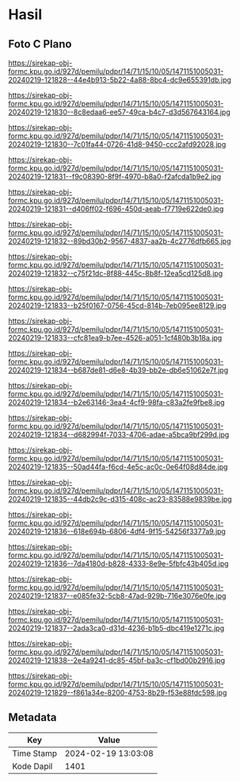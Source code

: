 # Hasil

## Foto C Plano

https://sirekap-obj-formc.kpu.go.id/927d/pemilu/pdpr/14/71/15/10/05/1471151005031-20240219-121828--44e4b913-5b22-4a88-8bc4-dc9e655391db.jpg

https://sirekap-obj-formc.kpu.go.id/927d/pemilu/pdpr/14/71/15/10/05/1471151005031-20240219-121830--8c8edaa6-ee57-49ca-b4c7-d3d567643164.jpg

https://sirekap-obj-formc.kpu.go.id/927d/pemilu/pdpr/14/71/15/10/05/1471151005031-20240219-121830--7c01fa44-0726-41d8-9450-ccc2afd92028.jpg

https://sirekap-obj-formc.kpu.go.id/927d/pemilu/pdpr/14/71/15/10/05/1471151005031-20240219-121831--f9c08390-8f9f-4970-b8a0-f2afcda1b9e2.jpg

https://sirekap-obj-formc.kpu.go.id/927d/pemilu/pdpr/14/71/15/10/05/1471151005031-20240219-121831--d406ff02-f696-450d-aeab-f7719e622de0.jpg

https://sirekap-obj-formc.kpu.go.id/927d/pemilu/pdpr/14/71/15/10/05/1471151005031-20240219-121832--89bd30b2-9567-4837-aa2b-4c2776dfb665.jpg

https://sirekap-obj-formc.kpu.go.id/927d/pemilu/pdpr/14/71/15/10/05/1471151005031-20240219-121832--c75f21dc-8f88-445c-8b8f-12ea5cd125d8.jpg

https://sirekap-obj-formc.kpu.go.id/927d/pemilu/pdpr/14/71/15/10/05/1471151005031-20240219-121833--b25f0167-0756-45cd-814b-7eb095ee8129.jpg

https://sirekap-obj-formc.kpu.go.id/927d/pemilu/pdpr/14/71/15/10/05/1471151005031-20240219-121833--cfc81ea9-b7ee-4526-a051-1cf480b3b18a.jpg

https://sirekap-obj-formc.kpu.go.id/927d/pemilu/pdpr/14/71/15/10/05/1471151005031-20240219-121834--b687de81-d6e8-4b39-bb2e-db6e51062e7f.jpg

https://sirekap-obj-formc.kpu.go.id/927d/pemilu/pdpr/14/71/15/10/05/1471151005031-20240219-121834--b2e63146-3ea4-4cf9-98fa-c83a2fe9fbe8.jpg

https://sirekap-obj-formc.kpu.go.id/927d/pemilu/pdpr/14/71/15/10/05/1471151005031-20240219-121834--d682994f-7033-4706-adae-a5bca9bf299d.jpg

https://sirekap-obj-formc.kpu.go.id/927d/pemilu/pdpr/14/71/15/10/05/1471151005031-20240219-121835--50ad44fa-f6cd-4e5c-ac0c-0e64f08d84de.jpg

https://sirekap-obj-formc.kpu.go.id/927d/pemilu/pdpr/14/71/15/10/05/1471151005031-20240219-121835--44db2c9c-d315-408c-ac23-83588e9839be.jpg

https://sirekap-obj-formc.kpu.go.id/927d/pemilu/pdpr/14/71/15/10/05/1471151005031-20240219-121836--618e694b-6806-4df4-9f15-54256f3377a9.jpg

https://sirekap-obj-formc.kpu.go.id/927d/pemilu/pdpr/14/71/15/10/05/1471151005031-20240219-121836--7da4180d-b828-4333-8e9e-5fbfc43b405d.jpg

https://sirekap-obj-formc.kpu.go.id/927d/pemilu/pdpr/14/71/15/10/05/1471151005031-20240219-121837--e085fe32-5cb8-47ad-929b-716e3076e0fe.jpg

https://sirekap-obj-formc.kpu.go.id/927d/pemilu/pdpr/14/71/15/10/05/1471151005031-20240219-121837--2ada3ca0-d31d-4236-b1b5-dbc419e1271c.jpg

https://sirekap-obj-formc.kpu.go.id/927d/pemilu/pdpr/14/71/15/10/05/1471151005031-20240219-121838--2e4a9241-dc85-45bf-ba3c-cf1bd00b2916.jpg

https://sirekap-obj-formc.kpu.go.id/927d/pemilu/pdpr/14/71/15/10/05/1471151005031-20240219-121829--f861a34e-8200-4753-8b29-f53e88fdc598.jpg


## Metadata

| Key        | Value               |
| ---------- | ------------------- |
| Time Stamp | 2024-02-19 13:03:08 |
| Kode Dapil | 1401                |



